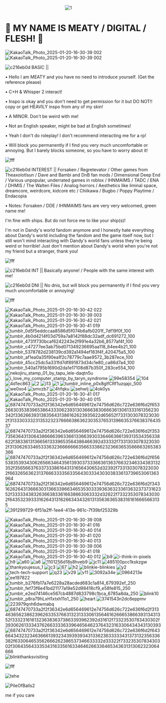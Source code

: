 ㅤㅤㅤㅤㅤㅤㅤㅤㅤㅤㅤㅤㅤㅤㅤ![1](https://github.com/user-attachments/assets/d7cf1894-a6aa-4e5c-bd3b-a89a9d2655e2)

# 🥩 MY NAME IS MEATY / DIGITAL / FLESH! 🥩
![KakaoTalk_Photo_2025-01-20-16-30-39 002](https://github.com/user-attachments/assets/1e03404c-fe4c-44d1-9c9d-b712d8997081) ![KakaoTalk_Photo_2025-01-20-16-30-39 002](https://github.com/user-attachments/assets/1e03404c-fe4c-44d1-9c9d-b712d8997081)

![c216eb0d](https://github.com/user-attachments/assets/470218a1-f8f3-48c7-92a3-61d6ee5322d1) BASIC ||

• Hello I am MEATY and you have no need to introduce yourself. (Get the reference please)

• C+H & Whisper 2 interact!

• Inspo is okay and you don't need to get permission for it but DO NOT!! copy or get HEAVILY inspo from any of my skin!

• A MINOR. Don't be weird with me!

• Not an English speaker, might be bad at English sometimes!

• Yeah I don't do roleplay! I don't recommend interacting me for a rp!

• Will block you permanently if I find you very much uncomfortable or annoying. But I barely blocks someone, so you have to worry about it!

![fff](https://github.com/user-attachments/assets/53f98d46-086d-450a-a534-c21e478ef501)

![c216eb0d](https://github.com/user-attachments/assets/470218a1-f8f3-48c7-92a3-61d6ee5322d1) INTEREST || Forsaken / Regretevator / Other games from Theaxolotlsun / Dave and Bambi and DnB fan mods / Dimensional Deep End / Various unpopular, underrated games in roblox / IHNMAIMS / TADC / ENA / DHMIS / The Walten Files / Analog horrors / Aesthetics like liminal space, dreamcore, weirdcore, kidcore etc / Chiikawa / Bugbo / Poppy Playtime / Endacopia

• Notes: Forsaken / DDE / IHNMAIMS fans are very very welcomed, green name me!

I'm fine with ships. But do not force me to like your ship(s)!

I'm not in Dandy's world fandom anymore and I honestly hate everything about Dandy's world including the fandom and the game itself now, but I still won't mind interacting with Dandy's world fans unless they're being weird or horrible! Just don't mention about Dandy's world when you're not my friend but a stranger, thank you!

![fff](https://github.com/user-attachments/assets/53f98d46-086d-450a-a534-c21e478ef501)

![c216eb0d](https://github.com/user-attachments/assets/470218a1-f8f3-48c7-92a3-61d6ee5322d1) INT || Basically anyone! / People with the same interest with me!

![c216eb0d](https://github.com/user-attachments/assets/470218a1-f8f3-48c7-92a3-61d6ee5322d1) DNI || No dnis, but will block you permanently if I find you very much uncomfortable or annoying!

![fff](https://github.com/user-attachments/assets/53f98d46-086d-450a-a534-c21e478ef501)

![KakaoTalk_Photo_2025-01-20-16-30-42 022](https://github.com/user-attachments/assets/8629d5bd-59cf-45dc-986d-cd4694216202) ![KakaoTalk_Photo_2025-01-20-16-30-39 003](https://github.com/user-attachments/assets/c4e91e29-4aae-40dc-b717-f72123d4a4cb) ![KakaoTalk_Photo_2025-01-20-16-30-42 021](https://github.com/user-attachments/assets/407d2d3e-aa61-46bb-856b-bfcff4043ddf) ![KakaoTalk_Photo_2025-01-20-16-30-41 019](https://github.com/user-attachments/assets/59636afd-6ae1-4903-87ac-ea2e0fae4fcc) ![tumblr_0d5f5eddccaa8586d5f074b6afb0201f_7df19f0f_100](https://github.com/user-attachments/assets/1203cc1b-0fd6-4e0e-ae87-e4a08142e14c) ![tumblr_4b0d4214f03d759a7a8142f88dc32adf_dc691272_100](https://github.com/user-attachments/assets/55d13887-0c97-4cfc-b6bf-5fcf7fbfeb18) ![tumblr_4731f730bcaf6242243e2f991e4a32b6_8577af4f_100](https://github.com/user-attachments/assets/192ed94d-4422-4f53-bd4c-6d6278bb330c) ![tumblr_c47277ee3ab75bd071349236695aa118_84ee4b21_100](https://github.com/user-attachments/assets/44083eec-eb00-4bab-932c-fe1bea146a56) ![tumblr_5378782d238139cd392a1494ef183f4f_420475a5_100](https://github.com/user-attachments/assets/68b57053-6623-4d44-8dec-415066c2d300) ![tumblr_af1ea0a35f90ea1f2c78779c7aae9572_3b287ece_100](https://github.com/user-attachments/assets/9851e7c4-8fe7-4051-8733-eca7eee56f1c) ![tumblr_45cc25dc5a331fd7df891873d34c1e80_ca86d7a4_100](https://github.com/user-attachments/assets/3ea8d86a-6509-4a87-be08-64dcf95446e2) ![tumblr_540a1795b1690d2da1e17108d87b350f_283ce554_100](https://github.com/user-attachments/assets/3aee7697-4608-49f5-861f-b8175a366664) ![nekojiru_stamp_01_by_tapu_lele-daqtn5u](https://github.com/user-attachments/assets/33ea79df-3268-427d-9bf6-8202e97f45d2) ![i_love_my_computer_stamp_by_taryn_syndrome](https://github.com/user-attachments/assets/07a1b2a0-7f25-438d-bddd-4432b0459885) ![99e58354](https://github.com/user-attachments/assets/ee057ed9-eb5c-4763-9c09-c4e9e239c121) ![104](https://github.com/user-attachments/assets/e8f1db82-498b-487a-a888-6ca573e02550) ![4d1ec863](https://github.com/user-attachments/assets/28c6ccdd-5790-4c83-996f-14299d88fa63) ![2](https://github.com/user-attachments/assets/9c90aebc-221b-464a-8e5e-dcaefb034517) ![i13](https://github.com/user-attachments/assets/b7e290d4-b392-4566-a254-405739178483) ![1](https://github.com/user-attachments/assets/8760fe08-5314-4950-b49e-cbbbba158bde) ![tumblr_inline_p0x8glfCRf1uzqajc_500](https://github.com/user-attachments/assets/e9ec3712-299e-4170-8c11-573795ce269d) ![we0xo4](https://github.com/user-attachments/assets/4c733653-285d-4348-ad26-e5844382b1b4) ![smvzb7](https://github.com/user-attachments/assets/ed1ee3c1-5b77-4dec-b3bb-97cdee2c85e5) ![4hfqku](https://github.com/user-attachments/assets/a44d2084-6d6a-4c26-ba08-05fbf9c114a2) ![sehwlj](https://github.com/user-attachments/assets/4980add7-7a92-4339-b89b-023ce65d09d5) ![4ok0ys](https://github.com/user-attachments/assets/e8915f46-313a-40b7-91b3-8d5401929a20) ![KakaoTalk_Photo_2025-01-20-16-30-41 017](https://github.com/user-attachments/assets/b97b6ba1-287f-465b-af1f-ffd3139db4c3) ![KakaoTalk_Photo_2025-01-20-16-30-40 015](https://github.com/user-attachments/assets/1b43384c-5bc7-487d-9ded-a5dd681d779f) ![68747470733a2f2f36342e6d656469612e74756d626c722e636f6d2f65326630353839653864333062393130366638306663613061333161356230342f336266393138356431386162623935622d65652f73313030783230302f313330333231353232376666386362303537653139663537663837643537](https://github.com/user-attachments/assets/7bada494-195f-4e03-8220-38a46d28e7c6) ![68747470733a2f2f36342e6d656469612e74756d626c722e636f6d2f35373563643130643866663963366133663930336466366139313534356338622f383361313665613339653564386466392d33332f73313030783230302f313062633465333632366666663566333862323663653566663265383366](https://github.com/user-attachments/assets/d90e7d2f-50c4-4be6-960a-73b3ffcf60fa) ![68747470733a2f2f36342e6d656469612e74756d626c722e636f6d2f65653835393430626566346435613930373336636136376632346334383132352f356566376337333861643131656430652d32392f73313030783230302f663265636231376663333563356430333430303833613739653061363964](https://github.com/user-attachments/assets/ca9cfcb2-2d31-45f9-b339-fdf00e2c80f7) ![68747470733a2f2f36342e6d656469612e74756d626c722e636f6d2f34316262643136663031366339663465353033393636323361363237373162352f333334383263663833616638663063332d32622f73323530783430302f643532393331626431316266343432613135636365383161616665663135](https://github.com/user-attachments/assets/241d41e3-b105-4b3d-afd4-4ccc34d9a550) ![391299729-6f51a2ff-1ee4-413e-961c-7f39bf25329b](https://github.com/user-attachments/assets/309483ee-7340-4f71-b476-64fed3107b0c)

![KakaoTalk_Photo_2025-01-20-16-30-39 008](https://github.com/user-attachments/assets/e005be2b-354f-4947-98ec-168cacffdce9) ![KakaoTalk_Photo_2025-01-20-16-30-41 016](https://github.com/user-attachments/assets/2380eabf-456c-4aeb-b4b3-02d67ebb8bcb) ![KakaoTalk_Photo_2025-01-20-16-30-40 014](https://github.com/user-attachments/assets/c1b0fdf5-9ddf-4db5-90cf-0baa7031e596) ![KakaoTalk_Photo_2025-01-20-16-30-41 020](https://github.com/user-attachments/assets/cb4d678b-8a64-4697-ac44-e22af472eafc) ![KakaoTalk_Photo_2025-01-20-16-30-40 013](https://github.com/user-attachments/assets/b238b072-52f6-40a8-9e5d-6cf81191b6dd) ![KakaoTalk_Photo_2025-01-20-16-30-39 006](https://github.com/user-attachments/assets/7ed71574-3f68-47f3-86a5-f79552a065d5) ![KakaoTalk_Photo_2025-01-20-16-30-41 018](https://github.com/user-attachments/assets/ea4914e9-a72a-433c-817e-57d3f2c5f45f) ![KakaoTalk_Photo_2025-01-20-16-30-40 012](https://github.com/user-attachments/assets/13510611-3c2e-4a26-b631-23b05815dcd7) ![b9](https://github.com/user-attachments/assets/3c2fafb3-7f13-4bd1-974c-d92420e90808) ![i-think-in-pixels](https://github.com/user-attachments/assets/14c51cc2-edfe-4812-8578-274603eb6c3c) ![h9](https://github.com/user-attachments/assets/9f0c98fc-fcf2-40f2-96d1-8a46cfbcc160) ![a60](https://github.com/user-attachments/assets/ed4db6a2-dfe6-415d-855f-2f43af37fe99) ![a6](https://github.com/user-attachments/assets/99ff4651-5bcd-49d1-b7a7-6c627b41ec36) ![1101256d18s8hveb9](https://github.com/user-attachments/assets/e01becab-926a-4ef7-bec2-3f372919c811) ![jc11](https://github.com/user-attachments/assets/6a415bab-da6e-44ff-a189-4d15a3df9a62) ![485100pcc1kskzgw](https://github.com/user-attachments/assets/4e6be564-5133-433c-82f4-6aa5e3cfc2a5) ![thankyoujesus_1](https://github.com/user-attachments/assets/8393a301-a8ae-406f-b779-2850c2a9a8b6) ![jc3](https://github.com/user-attachments/assets/83d96c73-1a2c-43f4-85f9-f8e709f89054) ![67](https://github.com/user-attachments/assets/57593e1e-5fcf-4d1e-9b56-d48e4ba96622) ![h2](https://github.com/user-attachments/assets/7ff50798-ebb1-4d25-8f55-01ac6f68b395) ![blinkie-blinkies](https://github.com/user-attachments/assets/a6855ae4-adc9-44f0-b1c4-3e4353275f2f) ![y2](https://github.com/user-attachments/assets/947bbcc5-c6e3-4535-b78b-bfbac8de4ef2) ![tech-tech-support](https://github.com/user-attachments/assets/9293ef1b-2d48-484e-8ba7-92b2f8022969) ![q23](https://github.com/user-attachments/assets/8c434a05-169f-490f-b3fd-09fd9889d6c2) ![v29](https://github.com/user-attachments/assets/71370131-41c7-417d-b283-b0c42ec6b71a) ![v11](https://github.com/user-attachments/assets/14da2eef-291a-411e-83b8-d2ca7a559eac) ![3092a34e](https://github.com/user-attachments/assets/53823b4e-ef14-4c81-b35a-925486646e49) ![0964213e](https://github.com/user-attachments/assets/130c56e9-1793-4284-926e-6a8a1ffd8dae) ![ee197822](https://github.com/user-attachments/assets/0b4e8792-1e8b-4ad9-b889-c238bd93790d) ![tumblr_b276fb17a7e6228a28acded683c1a814_679392ef_250](https://github.com/user-attachments/assets/9bc4925c-aa9c-4934-8b8b-dd1f2af9b7cd) ![tumblr_fef73f6e41bd21177a19e52d98418cf9_e58fe815_250](https://github.com/user-attachments/assets/28a252fe-1805-41c0-b5b8-efaf09bda9e8) ![tumblr_e2ed74146ce567cb4887d833798c1bca_6785a8da_250](https://github.com/user-attachments/assets/e8dabf30-2389-40cc-91f2-2e9b96924d78) ![blink10](https://github.com/user-attachments/assets/8111b7b8-84fe-4ff5-8f51-db177b7b8796) ![tumblr_p8ra79hLxH1xtxh11o1_250](https://github.com/user-attachments/assets/51ff3f37-bb0c-465f-9980-d37536173246) ![heart](https://github.com/user-attachments/assets/3f358ff0-4dd1-4a55-9af0-a8950df41e7f) ![3741543n2dc6eppmv](https://github.com/user-attachments/assets/36eea671-2abb-4653-8e97-57f98db1e54a) ![223979qnh6dwmabq](https://github.com/user-attachments/assets/838caf17-f401-4905-8c74-cf177e06290e) ![68747470733a2f2f36342e6d656469612e74756d626c722e636f6d2f31346365623862396263353766313231333061356461626665386639313431352f333231616132363836373863393962392d31612f73323530783430302f39306261333437626633336339646564623764323163306434343130393](https://github.com/user-attachments/assets/1fb5913a-22d6-4274-ad77-030f88838b88) ![68747470733a2f2f36342e6d656469612e74756d626c722e636f6d2f64366434323234636661393234393939343133623633333431373132356336382f633064653562666262386537346633332d33322f73323530783430302f30643564333534316335616334646266336465343631313062323064666](https://github.com/user-attachments/assets/05153c32-9df7-45f2-8332-6d03666645b0) ![blinkthanksvisiting](https://github.com/user-attachments/assets/7f3793d0-1847-4210-93cc-1346333c7ef4)

![fff](https://github.com/user-attachments/assets/53f98d46-086d-450a-a534-c21e478ef501)

![tehe](https://github.com/user-attachments/assets/6e1dfb7d-b751-4930-953c-393603688f7d)

![PileOfBalls2](https://github.com/user-attachments/assets/fcb39f80-962d-499d-9a9f-0d63863e06ca)

me if you care

